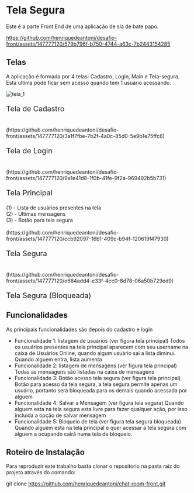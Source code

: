 # Tela Segura

Este é a parte Front End de uma aplicação de sla de bate papo.

https://github.com/henriquedeantoni/desafio-front/assets/147777120/579b796f-b750-4744-a63c-7b2443154285

## Telas

A aplicação é formada por 4 telas: Cadastro, Login, Main e Tela-segura. Esta ultima pode ficar sem acesso quando tem 1 usuário acessando.

  ![tela_1](https://github.com/henriquedeantoni/desafio-front/assets/147777120/b64f2fd2-3959-4972-a803-3853849ec2ce)
  <br>
  <p style="font-size: 20px;">Tela de Cadastro<p>
  <br>
  (https://github.com/henriquedeantoni/desafio-front/assets/147777120/3a1f7fbe-7b2f-4a0c-85d0-5e9b1e75ffc6)
  <br>
  <p style="font-size: 20px;">Tela de Login</p>
  <br>
  (https://github.com/henriquedeantoni/desafio-front/assets/147777120/9e1e41d8-1f0b-41fe-9f2a-969492b5b731)
  <br>
  <p style="font-size: 20px;">Tela Principal</p> 
  (1) - Lista de usuários presentes na tela <br>
  (2) - Ultimas mensagens <br>
  (3) - Botão para tela segura <br>
  <br>
  (https://github.com/henriquedeantoni/desafio-front/assets/147777120/ccb92097-16b1-409c-b94f-120619f47930)
  <br>
  <p style="font-size: 20px;">Tela Segura</p>
  <br>
  (https://github.com/henriquedeantoni/desafio-front/assets/147777120/e684add4-e33f-4cc0-8d78-06a50b729ed9)
  <br>
  <p style="font-size: 20px;">Tela Segura (Bloqueada)</p>


## Funcionalidades

As principais funcionalidades são depois do cadastro e login
- Funcionalidade 1: listagem de usuários (ver figura tela principal)
      Todos os usuários presentes na tela principal aparecem com seu username na caixa de Usuários Online, quando algum usuário sai a lista diminui.
      Quando alguem entra,  lista aumenta
- Funcionalidade 2: listagem de mensagens (ver figura tela principal)
      Todas as mensagens são listadas na caixa de mensagens
- Funcionalidade 3: Botão acesso tela segura (ver figura tela principal)
      Botão para acesso da tela segura, a tela segura permite apenas um usuário, portanto será bloqueada para os demais quando acessada por alguem
- Funcionalidade 4: Salvar a Mensagem (ver figura tela segura)
      Quando alguem esta na tela segura esta livre para fazer qualquer ação, por isso incluida a opção de salvar mensagem
- Funcionalidade 5: Bloqueio de tela (ver figura tela segura bloqueada)
      Quando alguem esta na tela principal e quer acessar a tela segura com alguem a ocupando cairá numa tela de bloqueio.

## Roteiro de Instalação

Para reproduzir este trabalho basta clonar o repositorio na pasta raiz do projeto através do comando:

git clone https://github.com/henriquedeantoni/chat-room-front.git





